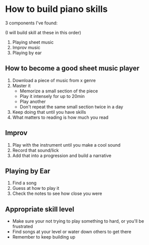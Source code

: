 # How to build piano skills

3 components I've found:

(I will build skill at these in this order)
1. Playing sheet music
2. Improv music
3. Playing by ear

How to become a good sheet music player
------------------------------------

1. Download a piece of music from x genre
2. Master it
    - Memorize a small section of the piece
    - Play it intensely for up to 20min
    - Play another
    - Don't repeat the same small section twice in a day
4. Keep doing that until you have skills
5. What matters to reading is how much you read
  

Improv 
------

1. Play with the instrument until you make a cool sound
2. Record that sound/lick
3. Add that into a progression and build a narrative


Playing by Ear
---------------

1. Find a song
2. Guess at how to play it
3. Check the notes to see how close you were


Appropriate skill level
---------------------

- Make sure your not trying to play something to hard, or you'll be frustrated
- Find songs at your level or water down others to get there
- Remember to keep building up
